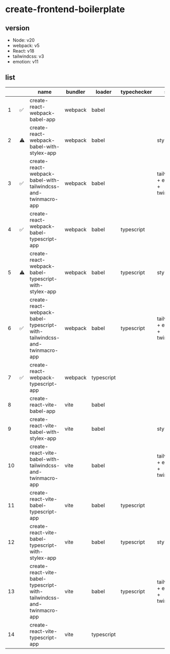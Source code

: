 # create-frontend-boilerplate

## version

- Node: v20
- webpack: v5
- React: v18
- tailwindcss: v3
- emotion: v11

## list

|  |  | name | bundler | loader | typechecker | style |
| ---- | ---- | ---- | ---- | ---- | ---- | ---- |
| 1 | ✅ | create-react-webpack-babel-app | webpack | babel |  |  |
| 2 | ⚠️ | create-react-webpack-babel-with-stylex-app | webpack | babel |  | stylex |
| 3 | ✅ | create-react-webpack-babel-with-tailwindcss-and-twinmacro-app | webpack | babel |  | tailwindcss + emotion + twin.macro |
| 4 | ✅ | create-react-webpack-babel-typescript-app | webpack | babel | typescript |  |
| 5 | ⚠️ | create-react-webpack-babel-typescript-with-stylex-app | webpack | babel | typescript | stylex |
| 6 | ✅ | create-react-webpack-babel-typescript-with-tailwindcss-and-twinmacro-app | webpack | babel | typescript | tailwindcss + emotion + twin.macro |
| 7 | ✅ | create-react-webpack-typescript-app | webpack | typescript |  |  |
| 8 |  | create-react-vite-babel-app | vite | babel |  |  |
| 9 |  | create-react-vite-babel-with-stylex-app | vite | babel |  | stylex |
| 10 |  | create-react-vite-babel-with-tailwindcss-and-twinmacro-app | vite | babel |  | tailwindcss + emotion + twin.macro |
| 11 |  | create-react-vite-babel-typescript-app | vite | babel | typescript |  |
| 12 |  | create-react-vite-babel-typescript-with-stylex-app | vite | babel | typescript | stylex |
| 13 |  | create-react-vite-babel-typescript-with-tailwindcss-and-twinmacro-app | vite | babel | typescript | tailwindcss + emotion + twin.macro |
| 14 |  | create-react-vite-typescript-app | vite | typescript |  |  |

